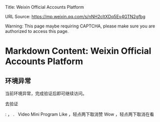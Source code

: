 Title: Weixin Official Accounts Platform

URL Source: https://mp.weixin.qq.com/s/nNH2cltXDq5Ev4GTN2gfbg

Warning: This page maybe requiring CAPTCHA, please make sure you are authorized to access this page.

Markdown Content:
Weixin Official Accounts Platform
===============

环境异常
----

当前环境异常，完成验证后即可继续访问。

去验证

  : ， .   Video Mini Program Like ，轻点两下取消赞 Wow ，轻点两下取消在看
